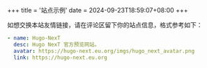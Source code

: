 +++
title = '站点示例'
date = 2024-09-23T18:59:07+08:00
+++

如想交换本站友情链接，请在评论区留下你的站点信息，格式参考如下：

```yaml
- name: Hugo-NexT
  desc: Hugo NexT 官方预览网站。
  avatar: https://hugo-next.eu.org/imgs/hugo_next_avatar.png
  link: https://hugo-next.eu.org
```